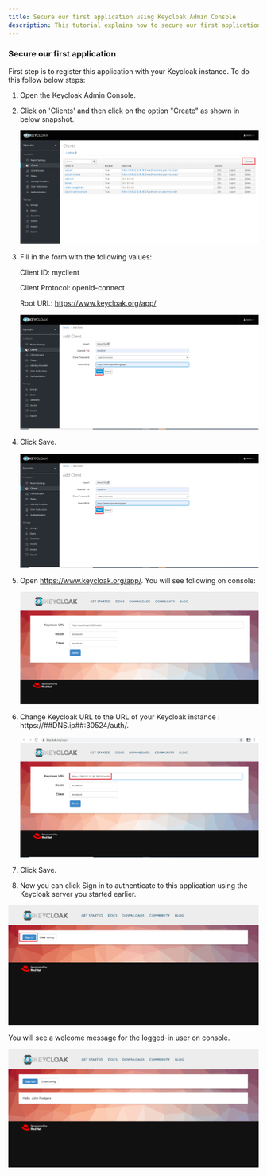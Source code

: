 ```yaml
---
title: Secure our first application using Keycloak Admin Console
description: This tutorial explains how to secure our first application using Keycloak Admin Console
---
```



### Secure our first application


First step is to register this application with your Keycloak instance. To do this follow below steps:


1. Open the Keycloak Admin Console.

2. Click on 'Clients' and then click on the option "Create" as shown in below snapshot.

   ![](_images/create-client.png)

3. Fill in the form with the following values:

   Client ID: myclient
  
   Client Protocol: openid-connect
  
   Root URL: https://www.keycloak.org/app/
   
   ![](_images/client-config.png)

4. Click Save.

   ![](_images/client-config.png)

5. Open https://www.keycloak.org/app/. You will see following on console:
 
   ![](_images/account-console-new.png)
   
6. Change Keycloak URL to the URL of your Keycloak instance : https://##DNS.ip##:30524/auth/.

    ![](_images/account-console-url-add.png)

7. Click Save.

8. Now you can click Sign in to authenticate to this application using the Keycloak server you started earlier.

  ![](_images/account-console-signin.png)

  You will see a welcome message for the logged-in user on console.

  ![](_images/login-application.png)


